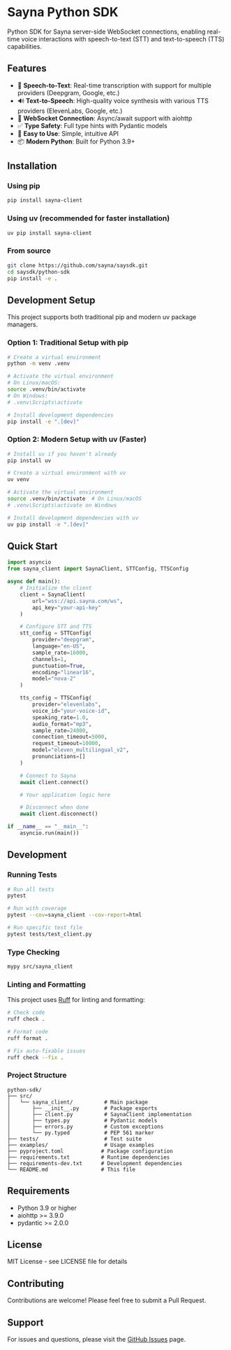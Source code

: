 # Sayna Python SDK

Python SDK for Sayna server-side WebSocket connections, enabling real-time voice interactions with speech-to-text (STT) and text-to-speech (TTS) capabilities.

## Features

- 🎤 **Speech-to-Text**: Real-time transcription with support for multiple providers (Deepgram, Google, etc.)
- 🔊 **Text-to-Speech**: High-quality voice synthesis with various TTS providers (ElevenLabs, Google, etc.)
- 🔌 **WebSocket Connection**: Async/await support with aiohttp
- ✅ **Type Safety**: Full type hints with Pydantic models
- 🚀 **Easy to Use**: Simple, intuitive API
- 📦 **Modern Python**: Built for Python 3.9+

## Installation

### Using pip

```bash
pip install sayna-client
```

### Using uv (recommended for faster installation)

```bash
uv pip install sayna-client
```

### From source

```bash
git clone https://github.com/sayna/saysdk.git
cd saysdk/python-sdk
pip install -e .
```

## Development Setup

This project supports both traditional pip and modern uv package managers.

### Option 1: Traditional Setup with pip

```bash
# Create a virtual environment
python -m venv .venv

# Activate the virtual environment
# On Linux/macOS:
source .venv/bin/activate
# On Windows:
# .venv\Scripts\activate

# Install development dependencies
pip install -e ".[dev]"
```

### Option 2: Modern Setup with uv (Faster)

```bash
# Install uv if you haven't already
pip install uv

# Create a virtual environment with uv
uv venv

# Activate the virtual environment
source .venv/bin/activate  # On Linux/macOS
# .venv\Scripts\activate on Windows

# Install development dependencies with uv
uv pip install -e ".[dev]"
```

## Quick Start

```python
import asyncio
from sayna_client import SaynaClient, STTConfig, TTSConfig

async def main():
    # Initialize the client
    client = SaynaClient(
        url="wss://api.sayna.com/ws",
        api_key="your-api-key"
    )

    # Configure STT and TTS
    stt_config = STTConfig(
        provider="deepgram",
        language="en-US",
        sample_rate=16000,
        channels=1,
        punctuation=True,
        encoding="linear16",
        model="nova-2"
    )

    tts_config = TTSConfig(
        provider="elevenlabs",
        voice_id="your-voice-id",
        speaking_rate=1.0,
        audio_format="mp3",
        sample_rate=24000,
        connection_timeout=5000,
        request_timeout=10000,
        model="eleven_multilingual_v2",
        pronunciations=[]
    )

    # Connect to Sayna
    await client.connect()

    # Your application logic here

    # Disconnect when done
    await client.disconnect()

if __name__ == "__main__":
    asyncio.run(main())
```

## Development

### Running Tests

```bash
# Run all tests
pytest

# Run with coverage
pytest --cov=sayna_client --cov-report=html

# Run specific test file
pytest tests/test_client.py
```

### Type Checking

```bash
mypy src/sayna_client
```

### Linting and Formatting

This project uses [Ruff](https://github.com/astral-sh/ruff) for linting and formatting:

```bash
# Check code
ruff check .

# Format code
ruff format .

# Fix auto-fixable issues
ruff check --fix .
```

### Project Structure

```
python-sdk/
├── src/
│   └── sayna_client/          # Main package
│       ├── __init__.py        # Package exports
│       ├── client.py          # SaynaClient implementation
│       ├── types.py           # Pydantic models
│       ├── errors.py          # Custom exceptions
│       └── py.typed           # PEP 561 marker
├── tests/                     # Test suite
├── examples/                  # Usage examples
├── pyproject.toml            # Package configuration
├── requirements.txt          # Runtime dependencies
├── requirements-dev.txt      # Development dependencies
└── README.md                 # This file
```

## Requirements

- Python 3.9 or higher
- aiohttp >= 3.9.0
- pydantic >= 2.0.0

## License

MIT License - see LICENSE file for details

## Contributing

Contributions are welcome! Please feel free to submit a Pull Request.

## Support

For issues and questions, please visit the [GitHub Issues](https://github.com/sayna/saysdk/issues) page.
